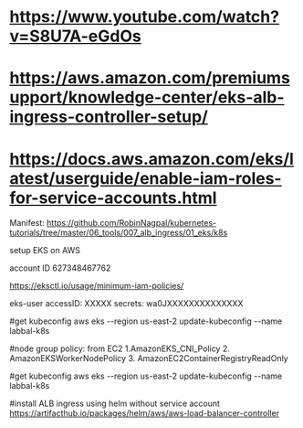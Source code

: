# https://www.youtube.com/watch?v=S8U7A-eGdOs

# https://aws.amazon.com/premiumsupport/knowledge-center/eks-alb-ingress-controller-setup/ 

# https://docs.aws.amazon.com/eks/latest/userguide/enable-iam-roles-for-service-accounts.html

Manifest:
https://github.com/RobinNagpal/kubernetes-tutorials/tree/master/06_tools/007_alb_ingress/01_eks/k8s 

setup EKS on AWS

account ID 627348467762
 
 https://eksctl.io/usage/minimum-iam-policies/
 
 eks-user
 accessID: XXXXX
 secrets: wa0JXXXXXXXXXXXXXX
 
#get kubeconfig 
aws eks --region us-east-2 update-kubeconfig --name labbal-k8s
 
 #node group policy: from EC2
 1.AmazonEKS_CNI_Policy
 2. AmazonEKSWorkerNodePolicy
 3. AmazonEC2ContainerRegistryReadOnly
 

 
#get kubeconfig 
aws eks --region us-east-2 update-kubeconfig --name labbal-k8s

#install ALB ingress using helm without service account
https://artifacthub.io/packages/helm/aws/aws-load-balancer-controller
 